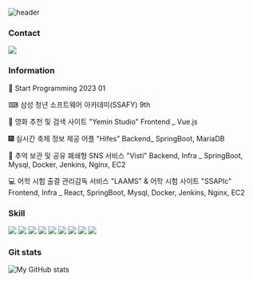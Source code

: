 
![header](https://capsule-render.vercel.app/api?type=waving&color=gradient&height=120&section=header&text=YeWon's%20Git&fontSize=50&animation=twinkling&fontColor=000000)


<!--
**yewon830/yewon830** is a ✨ _special_ ✨ repository because its `README.md` (this file) appears on your GitHub profile.

Here are some ideas to get you started:

- 🔭 I’m currently working on ...
- 🌱 I’m currently learning ...
- 👯 I’m looking to collaborate on ...
- 🤔 I’m looking for help with ...
- 💬 Ask me about ...
- 📫 How to reach me: ...
- 😄 Pronouns: ...
- ⚡ Fun fact: ...
-->

### Contact
<a href="https://yain01234.tistory.com/" target="_blank"><img src="https://img.shields.io/badge/tistory-000000?style=for-the-badge&logo=tistory&logoColor=FFFFFF"/></a>





### Information
🌱 Start Programming 2023 01

⌨ 삼성 청년 소프트웨어 아카데미(SSAFY) 9th

🎥 영화 추천 및 검색 사이트 "Yemin Studio" Frontend _ Vue.js

🎆 실시간 축제 정보 제공 어플 "Hifes" Backend_ SpringBoot, MariaDB

🌆 추억 보관 및 공유 폐쇄형 SNS 서비스 "Visti" Backend, Infra _ SpringBoot, Mysql, Docker, Jenkins, Nginx, EC2

💻 어학 시험 출결 관리감독 서비스 "LAAMS" & 어학 시험 사이트 "SSAPIc" Frontend, Infra _ React, SpringBoot, Mysql, Docker, Jenkins, Nginx, EC2





### Skill
<img src="https://img.shields.io/badge/HTML-E34F26?style=for-the-badge&logo=html5&logoColor=000000"/>  <img src="https://img.shields.io/badge/JavaScript-F7DF1E?style=for-the-badge&logo=javascript&logoColor=000000"/>  <img src="https://img.shields.io/badge/Python-3776AB?style=for-the-badge&logo=python&logoColor=000000"/>  <img src="https://img.shields.io/badge/Django-092E20?style=for-the-badge&logo=django&logoColor=FFFFFF"/>  <img src="https://img.shields.io/badge/CSS-1572B6?style=for-the-badge&logo=css3&logoColor=FFFFFF"/>  <img src="https://img.shields.io/badge/Vue.js-4FC08D?style=for-the-badge&logo=vuedotjs&logoColor=000000"/>  <img src="https://img.shields.io/badge/Jirasoftware-0052CC?style=for-the-badge&logo=jirasoftware&logoColor=000000"/>  <img src="https://img.shields.io/badge/git-F05032?style=for-the-badge&logo=git&logoColor=000000"/>  <img src="https://img.shields.io/badge/springboot-6DB33F?style=for-the-badge&logo=git&logoColor=000000"/>





### Git stats
![My GitHub stats](https://github-readme-stats.vercel.app/api?username=yewon830&show_icons=true&theme=radical)


